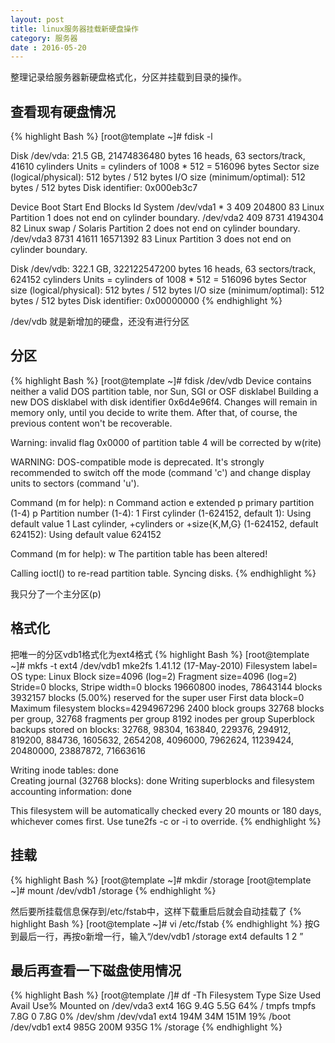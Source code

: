 ```yaml
---
layout: post
title: linux服务器挂载新硬盘操作
category: 服务器
date : 2016-05-20
---
```


  整理记录给服务器新硬盘格式化，分区并挂载到目录的操作。

##  查看现有硬盘情况


{% highlight Bash %}
[root@template ~]# fdisk -l

Disk /dev/vda: 21.5 GB, 21474836480 bytes
16 heads, 63 sectors/track, 41610 cylinders
Units = cylinders of 1008 * 512 = 516096 bytes
Sector size (logical/physical): 512 bytes / 512 bytes
I/O size (minimum/optimal): 512 bytes / 512 bytes
Disk identifier: 0x000eb3c7

   Device Boot      Start         End      Blocks   Id  System
/dev/vda1   *           3         409      204800   83  Linux
Partition 1 does not end on cylinder boundary.
/dev/vda2             409        8731     4194304   82  Linux swap / Solaris
Partition 2 does not end on cylinder boundary.
/dev/vda3            8731       41611    16571392   83  Linux
Partition 3 does not end on cylinder boundary.

Disk /dev/vdb: 322.1 GB, 322122547200 bytes
16 heads, 63 sectors/track, 624152 cylinders
Units = cylinders of 1008 * 512 = 516096 bytes
Sector size (logical/physical): 512 bytes / 512 bytes
I/O size (minimum/optimal): 512 bytes / 512 bytes
Disk identifier: 0x00000000
{% endhighlight %}

/dev/vdb 就是新增加的硬盘，还没有进行分区

##  分区

{% highlight Bash %}
[root@template ~]# fdisk /dev/vdb
Device contains neither a valid DOS partition table, nor Sun, SGI or OSF disklabel
Building a new DOS disklabel with disk identifier 0x6d4e96f4.
Changes will remain in memory only, until you decide to write them.
After that, of course, the previous content won't be recoverable.

Warning: invalid flag 0x0000 of partition table 4 will be corrected by w(rite)

WARNING: DOS-compatible mode is deprecated. It's strongly recommended to
         switch off the mode (command 'c') and change display units to
         sectors (command 'u').

Command (m for help): n
Command action
   e   extended
   p   primary partition (1-4)
p
Partition number (1-4): 1
First cylinder (1-624152, default 1): 
Using default value 1
Last cylinder, +cylinders or +size{K,M,G} (1-624152, default 624152): 
Using default value 624152

Command (m for help): w
The partition table has been altered!

Calling ioctl() to re-read partition table.
Syncing disks.
{% endhighlight %}

我只分了一个主分区(p)

## 格式化

把唯一的分区vdb1格式化为ext4格式
{% highlight Bash %}
[root@template ~]# mkfs -t ext4 /dev/vdb1
mke2fs 1.41.12 (17-May-2010)
Filesystem label=
OS type: Linux
Block size=4096 (log=2)
Fragment size=4096 (log=2)
Stride=0 blocks, Stripe width=0 blocks
19660800 inodes, 78643144 blocks
3932157 blocks (5.00%) reserved for the super user
First data block=0
Maximum filesystem blocks=4294967296
2400 block groups
32768 blocks per group, 32768 fragments per group
8192 inodes per group
Superblock backups stored on blocks: 
	32768, 98304, 163840, 229376, 294912, 819200, 884736, 1605632, 2654208, 
	4096000, 7962624, 11239424, 20480000, 23887872, 71663616

Writing inode tables: done                            
Creating journal (32768 blocks): done
Writing superblocks and filesystem accounting information: done

This filesystem will be automatically checked every 20 mounts or
180 days, whichever comes first.  Use tune2fs -c or -i to override.
{% endhighlight %}


## 挂载


{% highlight Bash %}
[root@template ~]# mkdir /storage
[root@template ~]# mount /dev/vdb1 /storage
{% endhighlight %}


然后要所挂载信息保存到/etc/fstab中，这样下载重启后就会自动挂载了
{% highlight Bash %}
[root@template ~]# vi /etc/fstab
{% endhighlight %}
按G到最后一行，再按o新增一行，输入“/dev/vdb1               /storage                ext4    defaults        1 2 ”


## 最后再查看一下磁盘使用情况


{% highlight Bash %}
[root@template /]# df -Th
Filesystem     Type   Size  Used Avail Use% Mounted on
/dev/vda3      ext4    16G  9.4G  5.5G  64% /
tmpfs          tmpfs  7.8G     0  7.8G   0% /dev/shm
/dev/vda1      ext4   194M   34M  151M  19% /boot
/dev/vdb1       ext4   985G  200M  935G   1% /storage
{% endhighlight %}
